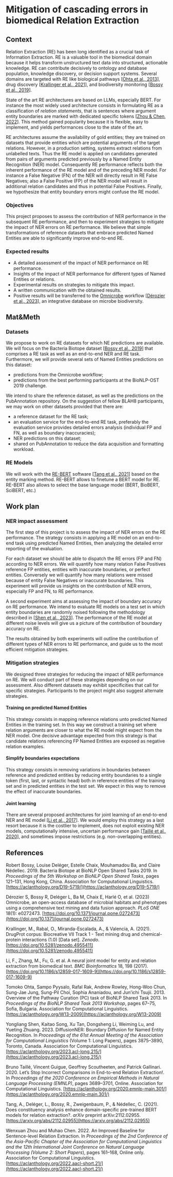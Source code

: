 # Mitigation of cascading errors in biomedical Relation Extraction

## Context

Relation Extraction (RE) has been long identified as a crucial task of Information Extraction. RE is a valuable tool in the biomedical domain because it helps transform unstructured text data into structured, actionable knowledge. RE can contribute decisively to ontology and database population, knowledge discovery, or decision support systems. Several domains are targeted with RE like biological pathways [[Ohta et al., 2013](https://aclanthology.org/W13-2009)], drug discovery [[Krallinger et al., 2021](https://zenodo.org/records/4955411)], and biodiversity monitoring [[Bossy et al., 2019](https://aclanthology.org/D19-5719/)].

State of the art RE architectures are based on LLMs, especially BERT. For instance the most widely used architecture consists in formulating RE as a classification of _relation statements_, that is sentences where argument entity boundaries are marked with dedicated specific tokens [[Zhou & Chen, 2022](https://aclanthology.org/2022.aacl-short.21/)]. This method gained popularity because it is flexible, easy to implement, and yields performances close to the state of the art.

RE architectures assume the availability of gold entities; they are trained on datasets that provide entities which are potential arguments of the target relations. However, in a production setting, systems extract relations from unlabelled texts. Thus the RE model is applied on candidates generated from pairs of arguments predicted previously by a Named Entity Recognition (NER) model. Consequently RE performance reflects both the inherent performance of the RE model and of the preceding NER model. For instance a False Negative (FN) of the NER will directly result in RE False Negatives; also a False Positive (FP) of the NER model will result in additional relation candidates and thus in potential False Positives. Finally, we hypothesize that entity boundary errors might confuse the RE model.


### Objectives

This project proposes to assess the contribution of NER performance in the subsequent RE performance, and then to experiment strategies to mitigate the impact of NER errors on RE performance. We believe that simple transformations of reference datasets that embrace predicted Named Entities are able to significantly improve end-to-end RE.


### Expected results



* A detailed assessment of the impact of NER performance on RE performance.
* Insights of the impact of NER performance for different types of Named Entities or relations.
* Experimental results on strategies to mitigate this impact.
* A written communication with the obtained results.
* Positive results will be transferred to the [Omnicrobe](https://omnicrobe.migale.inrae.fr/) workflow [[Dérozier et al., 2023](https://doi.org/10.1371/journal.pone.0272473)], an integrative database on microbe biodiversity.


## Mat&Meth


### Datasets

We propose to work on RE datasets for which NE predictions are available. We will focus on the Bacteria Biotope dataset [[Bossy et al., 2019](https://aclanthology.org/D19-5719/)] that comprises a RE task as well as an end-to-end NER and RE task. Furthermore, we will provide several sets of Named Entities predictions on this dataset:



* predictions from the Omnicrobe workflow;
* predictions from the best performing participants at the BioNLP-OST 2019 challenge.

We intend to share the reference dataset, as well as the predictions on the PubAnnotation repository. On the suggestion of fellow BLAH8 participants, we may work on other datasets provided that there are:



* a reference dataset for the RE task;
* an evaluation service for the end-to-end RE task, preferably the evaluation service provides detailed errors analysis (individual FP and FN, as well as boundary inaccuracies);
* NER predictions on this dataset;
* shared on PubAnnotation to reduce the data acquisition and formatting workload.


### RE Models

We will work with the [RE-BERT](https://forgemia.inra.fr/bibliome/re-bert) software [[Tang et al., 2021](https://arxiv.org/abs/2112.02955)] based on the entity marking method. RE-BERT allows to finetune a BERT model for RE. RE-BERT also allows to select the base language model (BERT, BioBERT, SciBERT, etc.)


## Work plan


### NER impact assessment

The first step of this project is to assess the impact of NER errors on the RE performance. The strategy consists in applying a RE model on an end-to-end task using predicted Named Entities, then analyzing the detailed error reporting of the evaluation.

For each dataset we should be able to dispatch the RE errors (FP and FN) according to NER errors. We will quantify how many relation False Positives reference FP entities, entities with inaccurate boundaries, or perfect entities. Conversely we will quantify how many relations were missed because of entity False Negatives or inaccurate boundaries. This experiment will provide us insights on the contribution of NER errors, especially FP and FN, to RE performance.

A second experiment aims at assessing the impact of boundary accuracy on RE performance. We intend to evaluate RE models on a test set in which entity boundaries are randomly noised following the methodology described in [[Shen et al., 2023](https://aclanthology.org/2023.acl-long.215/)]. The performance of the RE model at different noise levels will give us a picture of the contribution of boundary accuracy on RE.

The results obtained by both experiments will outline the contribution of different types of NER errors to RE performance, and guide us to the most efficient mitigation strategies.


### Mitigation strategies

We designed three strategies for reducing the impact of NER performance on RE. We will conduct part of these strategies depending on our assessment. Also different datasets may exhibit specificities that call for specific strategies. Participants to the project might also suggest alternate strategies.


#### Training on predicted Named Entities

This strategy consists in mapping reference relations unto predicted Named Entities in the training set. In this way we construct a training set where relation arguments are closer to what the RE model might expect from the NER model. One decisive advantage expected from this strategy is that candidate relations referencing FP Named Entities are exposed as negative relation examples.


#### Simplify boundaries expectations

This strategy consists in removing variations in boundaries between reference and predicted entities by reducing entity boundaries to a single token (first, last, or syntactic head) both in reference entities of the training set and in predicted entities in the test set. We expect in this way to remove the effect of inaccurate boundaries.


#### Joint learning

There are several proposed architectures for joint learning of an end-to-end NER and RE model [[Li et al., 2017](https://bmcbioinformatics.biomedcentral.com/articles/10.1186/s12859-017-1609-9)]. We would employ this strategy as a last resort because it is the costlier to implement, does not exploit existing NER models, computationally intensive, uncertain performance gain [[Taillé et al., 2020](https://aclanthology.org/2020.emnlp-main.301/)], and sometimes impose restrictions (e.g. non-overlapping entities).


## References

Robert Bossy, Louise Deléger, Estelle Chaix, Mouhamadou Ba, and Claire Nédellec. 2019. Bacteria Biotope at BioNLP Open Shared Tasks 2019. In _Proceedings of the 5th Workshop on BioNLP Open Shared Tasks_, pages 121–131, Hong Kong, China. Association for Computational Linguistics. [https://aclanthology.org/D19-5719/](https://aclanthology.org/D19-5719/)

Dérozier S, Bossy R, Deléger L, Ba M, Chaix E, Harlé O, et al. (2023) Omnicrobe, an open-access database of microbial habitats and phenotypes using a comprehensive text mining and data fusion approach. _PLoS ONE_ 18(1): e0272473. [https://doi.org/10.1371/journal.pone.0272473](https://doi.org/10.1371/journal.pone.0272473)

Krallinger, M., Rabal, O., Miranda-Escalada, A., & Valencia, A. (2021). DrugProt corpus: Biocreative VII Track 1 - Text mining drug and chemical-protein interactions (1.0) [Data set]. _Zenodo_. [https://doi.org/10.5281/zenodo.4955411](https://doi.org/10.5281/zenodo.4955411)

Li, F., Zhang, M., Fu, G. et al. A neural joint model for entity and relation extraction from biomedical text. _BMC Bioinformatics_ 18, 198 (2017). [https://doi.org/10.1186/s12859-017-1609-9](https://doi.org/10.1186/s12859-017-1609-9)

Tomoko Ohta, Sampo Pyysalo, Rafal Rak, Andrew Rowley, Hong-Woo Chun, Sung-Jae Jung, Sung-Pil Choi, Sophia Ananiadou, and Jun’ichi Tsujii. 2013. Overview of the Pathway Curation (PC) task of BioNLP Shared Task 2013. In _Proceedings of the BioNLP Shared Task 2013 Workshop_, pages 67–75, Sofia, Bulgaria. Association for Computational Linguistics. [https://aclanthology.org/W13-2009](https://aclanthology.org/W13-2009)

Yongliang Shen, Kaitao Song, Xu Tan, Dongsheng Li, Weiming Lu, and Yueting Zhuang. 2023. DiffusionNER: Boundary Diffusion for Named Entity Recognition. In _Proceedings of the 61st Annual Meeting of the Association for Computational Linguistics_ (Volume 1: Long Papers), pages 3875–3890, Toronto, Canada. Association for Computational Linguistics. [https://aclanthology.org/2023.acl-long.215/](https://aclanthology.org/2023.acl-long.215/)

Bruno Taillé, Vincent Guigue, Geoffrey Scoutheeten, and Patrick Gallinari. 2020. Let’s Stop Incorrect Comparisons in End-to-end Relation Extraction!. In _Proceedings of the 2020 Conference on Empirical Methods in Natural Language Processing (EMNLP)_, pages 3689–3701, Online. Association for Computational Linguistics. [https://aclanthology.org/2020.emnlp-main.301/](https://aclanthology.org/2020.emnlp-main.301/)

Tang, A., Deléger, L., Bossy, R., Zweigenbaum, P., & Nédellec, C. (2021). Does constituency analysis enhance domain-specific pre-trained BERT models for relation extraction?. _arXiv_ preprint arXiv:2112.02955. [https://arxiv.org/abs/2112.02955](https://arxiv.org/abs/2112.02955)

Wenxuan Zhou and Muhao Chen. 2022. An Improved Baseline for Sentence-level Relation Extraction. In _Proceedings of the 2nd Conference of the Asia-Pacific Chapter of the Association for Computational Linguistics and the 12th International Joint Conference on Natural Language Processing (Volume 2: Short Papers_), pages 161–168, Online only. Association for Computational Linguistics. [https://aclanthology.org/2022.aacl-short.21/](https://aclanthology.org/2022.aacl-short.21/)
